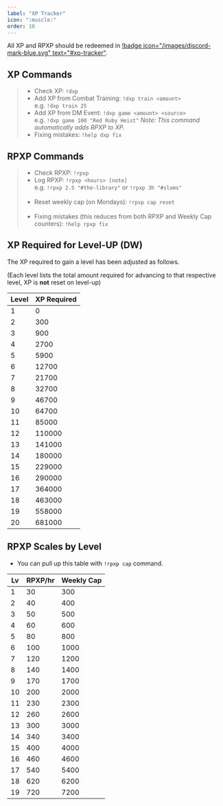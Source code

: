 ```yaml
---
label: "XP Tracker"
icon: ":muscle:"
order: 10
---
```

<style>
h1:before { 
  content: "💪 ";
}
</style>

All XP and RPXP should be redeemed in [!badge icon="/images/discord-mark-blue.svg" text="#xp-tracker"](https://discord.com/channels/512870694883950598/531014104098537481).

## XP Commands

> - Check XP: `!dxp`
> - Add XP from Combat Training: `!dxp train <amount>`<br>
> e.g. `!dxp train 25`
> - Add XP from DM Event: `!dxp game <amount> <source>`<br>
> e.g. `!dxp game 100 "Red Ruby Heist"`
> *Note: This command automatically adds RPXP to XP.*
> - Fixing mistakes: `!help dxp fix`

## RPXP Commands

> - Check RPXP: `!rpxp`
> - Log RPXP: `!rpxp <hours> [note]` <br>
> e.g. `!rpxp 2.5 "#the-library"` or `!rpxp 3h "#slums"`
> <br><br>
> - Reset weekly cap (on Mondays): `!rpxp cap reset`
> <br><br>
> - Fixing mistakes (this reduces from both RPXP and Weekly Cap counters): `!help rpxp fix`

## XP Required for Level-UP (DW)

The XP required to gain a level has been adjusted as follows.

(Each level lists the total amount required for advancing to that respective level, XP is **not** reset on level-up)

Level | XP Required
---   | ---
   1  | 0
   2  | 300
   3  | 900
   4  | 2700
   5  | 5900
   6  | 12700
   7  | 21700
   8  | 32700
   9  | 46700
  10  | 64700
  11  | 85000
  12  | 110000
  13  | 141000
  14  | 180000
  15  | 229000
  16  | 290000
  17  | 364000
  18  | 463000
  19  | 558000
  20  | 681000

## RPXP Scales by Level

- You can pull up this table with `!rpxp cap` command.

 Lv | RPXP/hr | Weekly Cap
----|---------|-----------
  1 |    30   |    300
  2 |    40   |    400
  3 |    50   |    500
  4 |    60   |    600
  5 |    80   |    800
  6 |   100   |   1000
  7 |   120   |   1200
  8 |   140   |   1400
  9 |   170   |   1700
 10 |   200   |   2000
 11 |   230   |   2300
 12 |   260   |   2600
 13 |   300   |   3000
 14 |   340   |   3400
 15 |   400   |   4000
 16 |   460   |   4600
 17 |   540   |   5400
 18 |   620   |   6200
 19 |   720   |   7200
